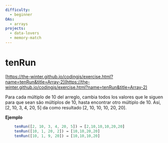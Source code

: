 ```yaml
---
difficulty:
  - beginner
OAs:
  - arrays
projects:
  - data-lovers
  - memory-match
---
```


# tenRun

[https://the-winter.github.io/codingjs/exercise.html?name=tenRun&title=Array-2](https://the-winter.github.io/codingjs/exercise.html?name=tenRun&title=Array-2)

Para cada múltiplo de 10 del arreglo, cambia todos
los valores que le siguen para que sean são múltiplos
de 10, hasta encontrar otro múltiplo de 10.
Así, [2, 10, 3, 4, 20, 5] da como resultado [2, 10, 10, 10, 20, 20].

__Ejemplo__

```js
    tenRun([2, 10, 3, 4, 20, 5]) → [2,10,10,10,20,20]
    tenRun([10, 1, 20, 2]) → [10,10,20,20]
    tenRun([10, 1, 9, 20]) → [10,10,10,20]
```
